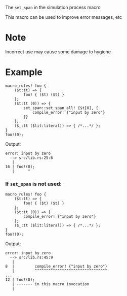 The `set_span` in the simulation process macro

This macro can be used to improve error messages, etc

# Note
Incorrect use may cause some damage to hygiene

# Example

```rust,compile_fail
macro_rules! foo {
    ($t:tt) => {
        foo! { ($t) ($t) }
    };
    ($t:tt (0)) => {
        set_span::set_span_all! {$t[0], {
            compile_error! {"input by zero"}
        }}
    };
    ($_:tt ($lit:literal)) => { /*...*/ };
}
foo!(0);
```

Output:

```ignore
error: input by zero
  --> src/lib.rs:25:6
   |
16 | foo!(0);
   |      ^
```

### If `set_span` is not used:

```rust,compile_fail
macro_rules! foo {
    ($t:tt) => {
        foo! { ($t) ($t) }
    };
    ($t:tt (0)) => {
        compile_error! {"input by zero"}
    };
    ($_:tt ($lit:literal)) => { /*...*/ };
}
foo!(0);
```

Output:

```ignore
error: input by zero
  --> src/lib.rs:45:9
   |
8  |         compile_error! {"input by zero"}
   |         ^^^^^^^^^^^^^^^^^^^^^^^^^^^^^^^^
...
12 | foo!(0);
   | ------- in this macro invocation
   |
```
